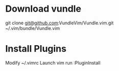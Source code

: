 # Download vundle
git clone git@github.com:VundleVim/Vundle.vim.git ~/.vim/bundle/Vundle.vim

# Install Plugins
Modify ~/.vimrc
Launch vim
run :PluginInstall
